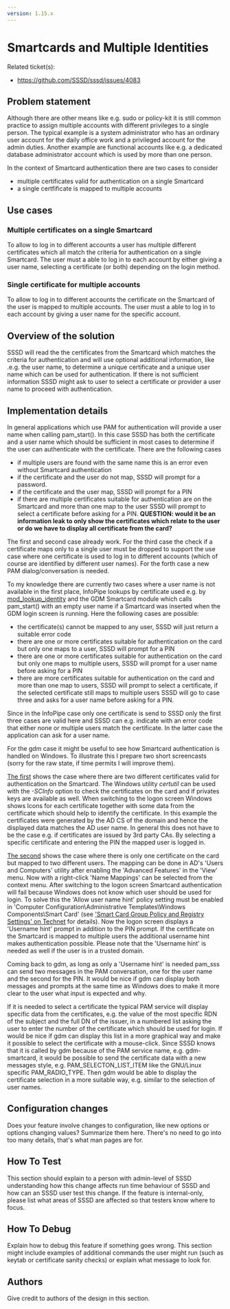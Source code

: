 ```yaml
---
version: 1.15.x
---
```


# Smartcards and Multiple Identities

Related ticket(s):

  - <https://github.com/SSSD/sssd/issues/4083>

## Problem statement

Although there are other means like e.g. sudo or policy-kit it is still common practice to assign multiple accounts with different privileges to a single person. The typical example is a system administrator who has an ordinary user account for the daily office work and a privileged account for the admin duties. Another example are functional accounts like e.g. a dedicated database administrator account which is used by more than one person.

In the context of Smartcard authentication there are two cases to consider

  - multiple certificates valid for authentication on a single Smartcard
  - a single certfificate is mapped to multiple accounts

## Use cases

### Multiple certificates on a single Smartcard

To allow to log in to different accounts a user has multiple different certificates which all match the criteria for authentication on a single Smartcard. The user must a able to log in to each account by either giving a user name, selecting a certificate (or both) depending on the login method.

### Single certificate for multiple accounts

To allow to log in to different accounts the certificate on the Smartcard of the user is mapped to multiple accounts. The user must a able to log in to each account by giving a user name for the specific account.

## Overview of the solution

SSSD will read the the certificates from the Smartcard which matches the criteria for authentication and will use optional additional information, like .e.g. the user name, to determine a unique certificate and a unique user name which can be used for authentication. If there is not sufficient information SSSD might ask to user to select a certificate or provider a user name to proceed with authentication.

## Implementation details

In general applications which use PAM for authentication will provide a user name when calling pam_start(). In this case SSSD has both the certificate and a user name which should be sufficient in most cases to determine if the user can authenticate with the certificate. There are the following cases

  - if multiple users are found with the same name this is an error even without Smartcard authentication
  - if the certificate and the user do not map, SSSD will prompt for a password.
  - if the certificate and the user map, SSSD will prompt for a PIN
  - if there are multiple certificates suitable for authentication are on the Smartcard and more than one map to the user SSSD will prompt to select a certificate before asking for a PIN. **QUESTION: would it be an information leak to only show the certificates which relate to the user or do we have to display all certificate from the card?**

The first and second case already work. For the third case the check if a certificate maps only to a single user must be dropped to support the use case where one certificate is used to log in to different accounts (which of course are identified by different user names). For the forth case a new PAM dialog/conversation is needed.

To my knowledge there are currently two cases where a user name is not available in the first place, InfoPipe lookups by certificate used e.g. by [mod_lookup_identity](https://www.adelton.com/apache/mod_lookup_identity/) and the GDM Smartcard module which calls pam_start() with an empty user name if a Smartcard was inserted when the GDM login screen is running. Here the following cases are possible:

  - the certificate(s) cannot be mapped to any user, SSSD will just return a suitable error code
  - there are one or more certificates suitable for authentication on the card but only one maps to a user, SSSD will prompt for a PIN
  - there are one or more certificates suitable for authentication on the card but only one maps to multiple users, SSSD will prompt for a user name before asking for a PIN
  - there are more certificates suitable for authentication on the card and more than one map to users, SSSD will prompt to select a certificate, if the selected certificate still maps to multiple users SSSD will go to case three and asks for a user name before asking for a PIN.

Since in the InfoPipe case only one certificate is send to SSSD only the first three cases are valid here and SSSD can e.g. indicate with an error code that either none or multiple users match the certificate. In the latter case the application can ask for a user name.

For the gdm case it might be useful to see how Smartcard authentication is handled on Windows. To illustrate this I prepare two short screencasts (sorry for the raw state, if time permits I will improve them).

[The first](https://sbose.fedorapeople.org/sc/AD_SC_auth_2certs.webm) shows the case where there are two different certificates valid for authentication on the Smartcard. The Windows utility *certutil* can be used with the *-SCInfo* option to check the certificates on the card and if privates keys are available as well. When switching to the logon screen Windows shows Icons for each certificate together with some data from the certificate which should help to identify the certificate. In this example the certificates were generated by the AD CS of the domain and hence the displayed data matches the AD user name. In general this does not have to be the case e.g. if certificates are issued by 3rd party CAs. By selecting a specific certificate and entering the PIN the mapped user is logged in.

[The second](https://sbose.fedorapeople.org/sc/AD_SC_auth_2users.webm) shows the case where there is only one certificate on the card but mapped to two different users. The mapping can be done in AD's 'Users and Computers' utility after enabling the 'Advanced Features' in the 'View' menu. Now with a right-click 'Name Mappings' can be selected from the context menu. After switching to the logon screen Smartcard authentication will fail because Windows does not know which user should be used for login. To solve this the 'Allow user name hint' policy setting must be enabled in 'Computer Configuration\\Administrative Templates\\Windows Components\\Smart Card' (see ['Smart Card Group Policy and Registry Settings' on Technet](https://technet.microsoft.com/en-us/library/ff404287%28v=ws.10%29.aspx) for details). Now the logon screen displays a 'Username hint' prompt in addition to the PIN prompt. If the certificate on the Smartcard is mapped to multiple users the additional username hint makes authentication possible. Please note that the 'Username hint' is needed as well if the user is in a trusted domain.

Coming back to gdm, as long as only a 'Username hint' is needed pam_sss can send two messages in the PAM conversation, one for the user name and the second for the PIN. It would be nice if gdm can display both messages and prompts at the same time as Windows does to make it more clear to the user what input is expected and why.

If it is needed to select a certificate the typical PAM service will display specific data from the certificates, e.g. the value of the most specific RDN of the subject and the full DN of the issuer, in a numbered list asking the user to enter the number of the certificate which should be used for login. If would be nice if gdm can display this list in a more graphical way and make it possible to select the certificate with a mouse-click. Since SSSD knows that it is called by gdm because of the PAM service name, e.g. gdm-smartcard, it would be possible to send the certificate data with a new messages style, e.g. PAM_SELECTON_LIST_ITEM like the GNU/Linux specific PAM_RADIO_TYPE. Then gdm would be able to display the certificate selection in a more suitable way, e.g. similar to the selection of user names.

## Configuration changes

Does your feature involve changes to configuration, like new options or options changing values? Summarize them here. There's no need to go into too many details, that's what man pages are for.

## How To Test

This section should explain to a person with admin-level of SSSD understanding how this change affects run time behaviour of SSSD and how can an SSSD user test this change. If the feature is internal-only, please list what areas of SSSD are affected so that testers know where to focus.

## How To Debug

Explain how to debug this feature if something goes wrong. This section might include examples of additional commands the user might run (such as keytab or certificate sanity checks) or explain what message to look for.

## Authors

Give credit to authors of the design in this section.
